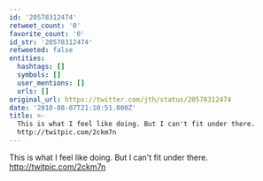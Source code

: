 ```yaml
---
id: '20578312474'
retweet_count: '0'
favorite_count: '0'
id_str: '20578312474'
retweeted: false
entities:
  hashtags: []
  symbols: []
  user_mentions: []
  urls: []
original_url: https://twitter.com/jth/status/20578312474
date: '2010-08-07T21:10:51.000Z'
title: >-
  This is what I feel like doing. But I can't fit under there. 
  http://twitpic.com/2ckm7n
---
```


This is what I feel like doing. But I can't fit under there.  http://twitpic.com/2ckm7n